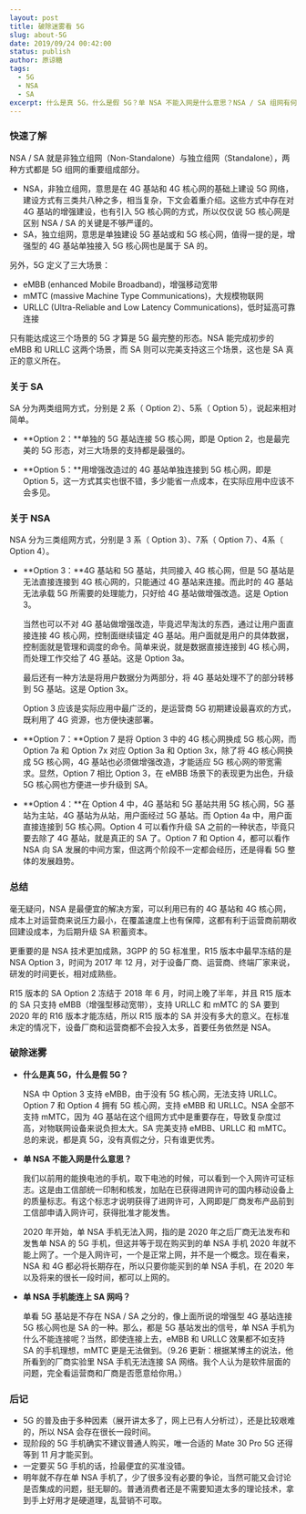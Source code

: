 ```yaml
---
layout: post
title: 破除迷雾看 5G
slug: about-5G
date: 2019/09/24 00:42:00
status: publish
author: 原谅糖
tags: 
  - 5G
  - NSA
  - SA
excerpt: 什么是真 5G，什么是假 5G？单 NSA 不能入网是什么意思？NSA / SA 组网有何区别？本文着重介绍 NSA / SA 组网方式，力图破除迷雾看 5G。
---
```



### 快速了解

NSA / SA 就是非独立组网（Non-Standalone）与独立组网（Standalone），两种方式都是 5G 组网的重要组成部分。

- NSA，非独立组网，意思是在 4G 基站和 4G 核心网的基础上建设 5G 网络，建设方式有三类共八种之多，相当复杂，下文会着重介绍。这些方式中存在对 4G 基站的增强建设，也有引入 5G 核心网的方式，所以仅仅说 5G 核心网是区别 NSA / SA 的关键是不够严谨的。
- SA，独立组网，意思是单独建设 5G 基站或和 5G 核心网，值得一提的是，增强型的 4G 基站单独接入 5G 核心网也是属于 SA 的。

另外，5G 定义了三大场景：

- eMBB (enhanced Mobile Broadband)，增强移动宽带
- mMTC (massive Machine Type Communications)，大规模物联网
- URLLC (Ultra-Reliable and Low Latency Communications)，低时延高可靠连接  

只有能达成这三个场景的 5G 才算是 5G 最完整的形态。NSA 能完成初步的 eMBB 和 URLLC 这两个场景，而 SA 则可以完美支持这三个场景，这也是 SA 真正的意义所在。

### 关于 SA

SA 分为两类组网方式，分别是 2 系（ Option 2）、5系（ Option 5），说起来相对简单。

- **Option 2：**单独的 5G 基站连接 5G 核心网，即是 Option 2，也是最完美的 5G 形态，对三大场景的支持都是最强的。

- **Option 5：**用增强改造过的 4G 基站单独连接到 5G 核心网，即是 Option 5，这一方式其实也很不错，多少能省一点成本，在实际应用中应该不会多见。

### 关于 NSA

NSA 分为三类组网方式，分别是 3 系（ Option 3）、7系（ Option 7）、4系（ Option 4）。

- **Option 3：**4G 基站和 5G 基站，共同接入 4G 核心网，但是 5G 基站是无法直接连接到 4G 核心网的，只能通过 4G 基站来连接。而此时的 4G 基站无法承载 5G 所需要的处理能力，只好给 4G 基站做增强改造。这是 Option 3。

  当然也可以不对 4G 基站做增强改造，毕竟迟早淘汰的东西，通过让用户面直接连接 4G 核心网，控制面继续锚定 4G 基站。用户面就是用户的具体数据，控制面就是管理和调度的命令。简单来说，就是数据直接连接到 4G 核心网，而处理工作交给了 4G 基站。这是 Option 3a。

  最后还有一种方法是将用户数据分为两部分，将 4G 基站处理不了的部分转移到 5G 基站。这是 Option 3x。

  Option 3 应该是实际应用中最广泛的，是运营商 5G 初期建设最喜欢的方式，既利用了 4G 资源，也方便快速部署。

- **Option 7：**Option 7 是将 Option 3 中的 4G 核心网换成 5G 核心网，而 Option 7a 和 Option 7x 对应 Option 3a 和 Option 3x，除了将 4G 核心网换成 5G 核心网，4G 基站也必须做增强改造，才能适应 5G 核心网的带宽需求。显然，Option 7 相比 Option 3，在 eMBB 场景下的表现更为出色，升级 5G 核心网也方便进一步升级到 SA。

- **Option 4：**在 Option 4 中，4G 基站和 5G 基站共用 5G 核心网，5G 基站为主站，4G 基站为从站，用户面经过 5G 基站。而 Option 4a 中，用户面直接连接到  5G 核心网。Option 4 可以看作升级 SA 之前的一种状态，毕竟只要去除了 4G 基站，就是真正的 SA 了。Option 7 和 Option 4，都可以看作 NSA 向 SA 发展的中间方案，但这两个阶段不一定都会经历，还是得看 5G 整体的发展趋势。

### 总结

毫无疑问，NSA 是最便宜的解决方案，可以利用已有的 4G 基站和 4G 核心网，成本上对运营商来说压力最小，在覆盖速度上也有保障，这都有利于运营商前期收回建设成本，为后期升级 SA 积蓄资本。

更重要的是 NSA 技术更加成熟，3GPP 的 5G 标准里，R15 版本中最早冻结的是 NSA Option 3，时间为 2017 年 12 月，对于设备厂商、运营商、终端厂家来说，研发的时间更长，相对成熟些。

R15 版本的 SA Option 2 冻结于 2018 年 6 月，时间上晚了半年，并且 R15 版本的 SA 只支持 eMBB（增强型移动宽带），支持 URLLC 和 mMTC 的 SA 要到 2020 年的 R16 版本才能冻结，所以 R15 版本的 SA 并没有多大的意义。在标准未定的情况下，设备厂商和运营商都不会投入太多，首要任务依然是 NSA。

### 破除迷雾

- **什么是真 5G，什么是假 5G？**

  NSA 中 Option 3 支持 eMBB，由于没有 5G 核心网，无法支持 URLLC。Option 7 和 Option 4 拥有 5G 核心网，支持 eMBB 和 URLLC。NSA 全部不支持 mMTC，因为 4G 基站在这个组网方式中是重要存在，导致复杂度过高，对物联网设备来说负担太大。SA 完美支持 eMBB、URLLC 和 mMTC。总的来说，都是真 5G，没有真假之分，只有谁更优秀。

- **单 NSA 不能入网是什么意思？**

  我们以前用的能换电池的手机，取下电池的时候，可以看到一个入网许可证标志。这是由工信部统一印制和核发，加贴在已获得进网许可的国内移动设备上的质量标志。有这个标志才说明获得了进网许可，入网即是厂商发布产品前到工信部申请入网许可，获得批准才能发售。

  2020 年开始，单 NSA 手机无法入网，指的是 2020 年之后厂商无法发布和发售单 NSA 的 5G 手机，但这并等于现在购买到的单 NSA 手机 2020 年就不能上网了。一个是入网许可，一个是正常上网，并不是一个概念。现在看来，NSA 和 4G 都必将长期存在，所以只要你能买到的单 NSA 手机，在 2020 年以及将来的很长一段时间，都可以上网的。

- **单 NSA 手机能连上 SA 网吗？**

  单看 5G 基站是不存在 NSA / SA 之分的，像上面所说的增强型 4G 基站连接 5G 核心网也是 SA 的一种。那么，都是 5G 基站发出的信号，单 NSA 手机为什么不能连接呢？当然，即使连接上去，eMBB 和 URLLC 效果都不如支持 SA 的手机理想，mMTC 更是无法做到。（9.26 更新：根据某博主的说法，他所看到的厂商实验里 NSA 手机无法连接 SA 网络。我个人认为是软件层面的问题，完全看运营商和厂商是否愿意给你用。）

### 后记

- 5G 的普及由于多种因素（展开讲太多了，网上已有人分析过），还是比较艰难的，所以 NSA 会存在很长一段时间。
- 现阶段的 5G 手机确实不建议普通人购买，唯一合适的 Mate 30 Pro 5G 还得等到 11 月才能买到。
- 一定要买 5G 手机的话，捡最便宜的买准没错。
- 明年就不存在单 NSA 手机了，少了很多没有必要的争论，当然可能又会讨论是否集成的问题，挺无聊的。普通消费者还是不需要知道太多的理论技术，拿到手上好用才是硬道理，乱营销不可取。